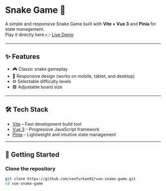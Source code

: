 # Snake Game 🐍

A simple and responsive Snake Game built with **Vite + Vue 3** and **Pinia** for state management.  
Play it directly here 👉 [Live Demo](https://snake.ef-games.net/)

---

## ✨ Features
- 🎮 Classic snake gameplay
- 📱 Responsive design (works on mobile, tablet, and desktop)
- ⚙️ Selectable difficulty levels
- 🟩 Adjustable board size

---

## 🛠️ Tech Stack
- [Vite](https://vitejs.dev/) – Fast development build tool  
- [Vue 3](https://vuejs.org/) – Progressive JavaScript framework  
- [Pinia](https://pinia.vuejs.org/) – Lightweight and intuitive state management  

---

## 🚀 Getting Started

### Clone the repository
```bash
git clone https://github.com/senfurkan92/vue-snake-game.git
cd vue-snake-game
